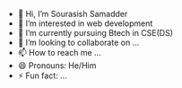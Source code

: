- 👋 Hi, I’m Sourasish Samadder
- 👀 I’m interested in web development
- 🌱 I’m currently pursuing Btech in CSE(DS)
- 💞️ I’m looking to collaborate on ...
- 📫 How to reach me ...
- 😄 Pronouns: He/Him
- ⚡ Fun fact: ...

<!---
sourasish-2006/sourasish-2006 is a ✨ special ✨ repository because its `README.md` (this file) appears on your GitHub profile.
You can click the Preview link to take a look at your changes.
--->
